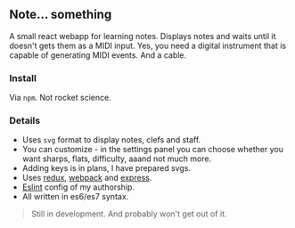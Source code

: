 ## Note... something
A small react webapp for learning notes. Displays notes and waits until it doesn't gets them as a MIDI input.
Yes, you need a digital instrument that is capable of generating MIDI events. And a cable.

### Install
Via `npm`. Not rocket science.

### Details
- Uses `svg` format to display notes, clefs and staff.
- You can customize - in the settings panel you can choose whether you want sharps, flats, difficulty, aaand not much more.
- Adding keys is in plans, I have prepared svgs.
- Uses [redux](http://redux.js.org), [webpack](https://webpack.js.org) and [express](http://expressjs.com).
- [Eslint](https://eslint.org) config of my authorship.
- All written in es6/es7 syntax.

> Still in development. And probably won't get out of it.
